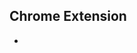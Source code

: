 <!--
 * @Author: your name
 * @Date: 2020-12-29 13:56:09
 * @LastEditTime: 2020-12-29 13:56:58
 * @LastEditors: your name
 * @Description: In User Settings Edit
 * @FilePath: \chrome_extension\README.md
-->
## Chrome Extension
  - 